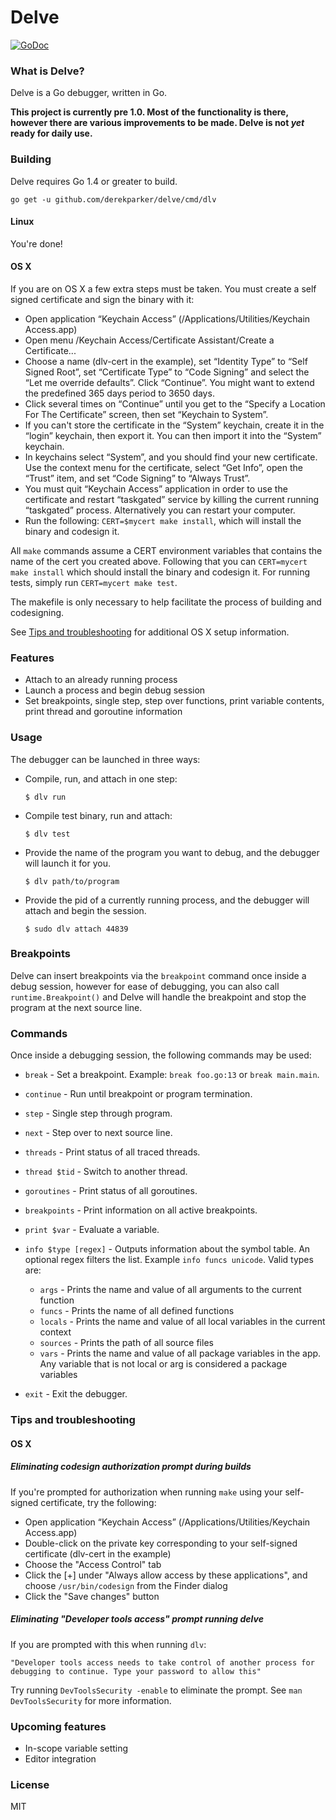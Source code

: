 # Delve

[![GoDoc](https://godoc.org/github.com/derekparker/delve?status.svg)](https://godoc.org/github.com/derekparker/delve)

### What is Delve?

Delve is a Go debugger, written in Go.

**This project is currently pre 1.0. Most of the functionality is there, however there are various improvements to be made. Delve is not _yet_ ready for daily use.**

### Building

Delve requires Go 1.4 or greater to build.

```
go get -u github.com/derekparker/delve/cmd/dlv
```

#### Linux

You're done!

#### OS X

If you are on OS X a few extra steps must be taken. You must create a self signed certificate and sign the binary with it:

* Open application “Keychain Access” (/Applications/Utilities/Keychain Access.app)
* Open menu /Keychain Access/Certificate Assistant/Create a Certificate...
* Choose a name (dlv-cert in the example), set “Identity Type” to “Self Signed Root”, set “Certificate Type” to “Code Signing” and select the “Let me override defaults”. Click “Continue”. You might want to extend the predefined 365 days period to 3650 days.
* Click several times on “Continue” until you get to the “Specify a Location For The Certificate” screen, then set “Keychain to System”.
* If you can't store the certificate in the “System” keychain, create it in the “login” keychain, then export it. You can then import it into the “System” keychain.
* In keychains select “System”, and you should find your new certificate. Use the context menu for the certificate, select “Get Info”, open the “Trust” item, and set “Code Signing” to “Always Trust”.
* You must quit “Keychain Access” application in order to use the certificate and restart “taskgated” service by killing the current running “taskgated” process. Alternatively you can restart your computer.
* Run the following: `CERT=$mycert make install`, which will install the binary and codesign it.

All `make` commands assume a CERT environment variables that contains the name of the cert you created above.
Following that you can `CERT=mycert make install` which should install the binary and codesign it. For running tests, simply run `CERT=mycert make test`.

The makefile is only necessary to help facilitate the process of building and codesigning.

See [Tips and troubleshooting](#tips-and-troubleshooting) for additional OS X setup information.

### Features

* Attach to an already running process
* Launch a process and begin debug session
* Set breakpoints, single step, step over functions, print variable contents, print thread and goroutine information

### Usage

The debugger can be launched in three ways:

* Compile, run, and attach in one step:

	```
	$ dlv run
	```

* Compile test binary, run and attach:

	```
	$ dlv test
	```

* Provide the name of the program you want to debug, and the debugger will launch it for you.

	```
	$ dlv path/to/program
	```

* Provide the pid of a currently running process, and the debugger will attach and begin the session.

	```
	$ sudo dlv attach 44839
	```

### Breakpoints

Delve can insert breakpoints via the `breakpoint` command once inside a debug session, however for ease of debugging, you can also call `runtime.Breakpoint()` and Delve will handle the breakpoint and stop the program at the next source line.

### Commands

Once inside a debugging session, the following commands may be used:

* `break` - Set a breakpoint. Example: `break foo.go:13` or `break main.main`.

* `continue` - Run until breakpoint or program termination.

* `step` - Single step through program.

* `next` - Step over to next source line.

* `threads` - Print status of all traced threads.

* `thread $tid` - Switch to another thread.

* `goroutines` - Print status of all goroutines.

* `breakpoints` - Print information on all active breakpoints.

* `print $var` - Evaluate a variable.

* `info $type [regex]` - Outputs information about the symbol table. An optional regex filters the list. Example `info funcs unicode`. Valid types are:
  * `args` - Prints the name and value of all arguments to the current function
  * `funcs` - Prints the name of all defined functions
  * `locals` - Prints the name and value of all local variables in the current context
  * `sources` - Prints the path of all source files
  * `vars` - Prints the name and value of all package variables in the app. Any variable that is not local or arg is considered a package variables

* `exit` - Exit the debugger.

### Tips and troubleshooting

#### OS X

##### Eliminating codesign authorization prompt during builds

If you're prompted for authorization when running `make` using your self-signed certificate, try the following:

* Open application “Keychain Access” (/Applications/Utilities/Keychain Access.app)
* Double-click on the private key corresponding to your self-signed certificate (dlv-cert in the example)
* Choose the "Access Control" tab
* Click the [+] under "Always allow access by these applications", and choose `/usr/bin/codesign` from the Finder dialog
* Click the "Save changes" button

##### Eliminating "Developer tools access" prompt running delve

If you are prompted with this when running `dlv`:

    "Developer tools access needs to take control of another process for debugging to continue. Type your password to allow this"

Try running `DevToolsSecurity -enable` to eliminate the prompt. See `man DevToolsSecurity` for more information.


### Upcoming features

* In-scope variable setting
* Editor integration

### License

MIT
